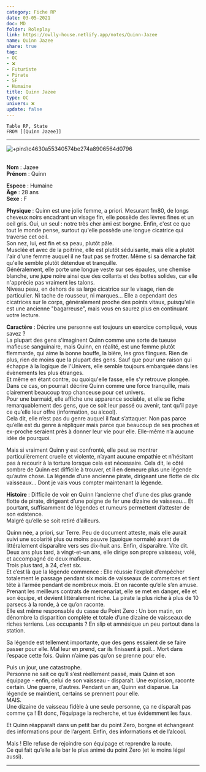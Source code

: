 ```yaml
---
category: Fiche RP
date: 03-05-2021
doc: MD
folder: Roleplay
link: https://owlly-house.netlify.app/notes/Quinn-Jazee
name: Quinn Jazee
share: true
tag:
- OC
- ❌
- Futuriste
- Pirate
- SF
- Humaine
title: Quinn Jazee
type: OC
univers: ❌
update: false
---
```


```dataview  
Table RP, State  
FROM [[Quinn Jazee]]  
 ```  
---  
![+pins\c4630a55340574be274a8906564d0796](../assets/img/c4630a55340574be274a8906564d0796.png)  
  
$~$  
**Nom** :  Jazee  
**Prénom** : Quinn  
  
**Espece** : Humaine  
**Âge** : 28 ans  
**Sexe** : F  
  
**Physique** : Quinn est une jolie femme, a priori. Mesurant 1m80, de longs cheveux noirs encadrant un visage fin, elle possède des lèvres fines et un oeil gris. Oui, un seul : notre très cher ami est borgne. Enfin, c'est ce que tout le monde pense, surtout qu'elle possède une longue cicatrice qui traverse cet oeil.   
Son nez, lui, est fin et sa peau, plutôt pâle.   
Musclée et avec de la poitrine, elle est plutôt séduisante, mais elle a plutôt l'air d'une femme auquel il ne faut pas se frotter. Même si sa démarche fait qu'elle semble plutôt détendue et tranquille.  
Généralement, elle porte une longue veste sur ses épaules, une chemise blanche, une jupe noire ainsi que des collants et des bottes solides, car elle n'apprécie pas vraiment les talons.   
Niveau peau, en dehors de sa large cicatrice sur le visage, rien de particulier. Ni tache de rousseur, ni marques... Elle a cependant des cicatrices sur le corps, généralement proche des points vitaux, puisqu'elle est une ancienne "bagarreuse", mais vous en saurez plus en continuant votre lecture.   
  
**Caractère** : Décrire une personne est toujours un exercice compliqué, vous savez ?   
La plupart des gens s'imaginent Quinn comme une sorte de tueuse mafieuse sanguinaire, mais Quinn, en réalité, est une femme plutôt flemmarde, qui aime la bonne bouffe, la bière, les gros flingues. Rien de plus, rien de moins que la plupart des gens. Sauf que pour une raison qui échappe à la logique de l'Univers, elle semble toujours embarquée dans les évènements les plus étranges.   
Et même en étant contre, ou quoiqu'elle fasse, elle s'y retrouve plongée.   
Dans ce cas, on pourrait décrire Quinn comme une force tranquille, mais clairement beaucoup trop chanceuse pour cet univers.   
Pour une barmaid, elle affiche une apparence sociable, et elle se fiche remarquablement des gens, que ce soit leur passé ou avenir, tant qu’il paye ce qu’elle leur offre (information, ou alcool).   
Cela dit, elle n’est pas du genre auquel il faut s’attaquer. Non pas parce qu’elle est du genre à répliquer mais parce que beaucoup de ses proches et ex-proche seraient près à donner leur vie pour elle. Elle-même n’a aucune idée de pourquoi.  
  
Mais si vraiment Quinn y est confronté, elle peut se montrer particulièrement cruelle et violente, n’ayant aucune empathie et n’hésitant pas à recourir à la torture lorsque cela est nécessaire. Cela dit, le côté sombre de Quinn est difficile à trouver, et il en demeure plus une légende qu’autre chose. La légende d’une ancienne pirate, dirigeant une flotte de dix vaisseaux... Dont je vais vous compter maintenant la légende.  
  
**Histoire** : Difficile de voir en Quinn l’ancienne chef d’une des plus grande flotte de pirate, dirigeant d’une poigne de fer une dizaine de vaisseau... Et pourtant, suffisamment de légendes et rumeurs permettent d’attester de son existence.  
Malgré qu’elle se soit retiré d’ailleurs.   
  
Quinn née, a priori, sur Terre. Peu de document atteste, mais elle aurait suivi une scolarité plus ou moins pauvre (quoique normale) avant de littéralement disparaître vers ses dix-huit ans. Enfin, disparaître. Vite dit.  
Deux ans plus tard, à vingt-et-un ans, elle dirige son propre vaisseau, volé, et accompagné de deux mafieux.  
Trois plus tard, à 24, c’est six.  
Et c’est là que la légende commence : Elle réussie l’exploit d’empêcher totalement le passage pendant six mois de vaisseaux de commerces et tient tête à l’armée pendant de nombreux mois. Et on raconte qu’elle s’en amuse.   
Prenant les meilleurs contrats de mercenariat, elle se met en danger, elle et son équipe, et devient littéralement riche. La pirate la plus riche à plus de 10 parsecs à la ronde, à ce qu’on raconte.  
Elle est même responsable du casse du Point Zero : Un bon matin, on dénombre la disparition complète et totale d’une dizaine de vaisseaux de riches terriens. Les occupants ? En slip et amnésique un peu partout dans la station.  
  
Sa légende est tellement importante, que des gens essaient de se faire passer pour elle. Mal leur en prend, car ils finissent à poil... Mort dans l’espace cette fois. Quinn n’aime pas qu’on se prenne pour elle.  
  
Puis un jour, une catastrophe.  
Personne ne sait ce qu’il s’est réellement passé, mais Quinn et son équipage - enfin, celui de son vaisseau - disparaît. Une explosion, raconte certain. Une guerre, d’autres. Pendant un an, Quinn est disparue. La légende se maintient, certains se prennent pour elle.  
MAIS.  
Une dizaine de vaisseau fidèle à une seule personne, ça ne disparaît pas comme ça ! Et donc, l’équipage la recherche, et tue évidemment les faux.   
  
Et Quinn réapparaît dans un petit bar du point Zero, borgne et échangeant des informations pour de l’argent. Enfin, des informations et de l’alcool.  
  
Mais ! Elle refuse de rejoindre son équipage et reprendre la route.  
Ce qui fait qu’elle a le bar le plus animé du point Zero (et le moins légal aussi).   
  
---